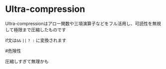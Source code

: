 # Ultra-compression

Ultra-compressionはアロー関数や三項演算子などをフル活用し、可読性を無視して極限まで圧縮したものです

if文は`&&` `||` ` ? : ` に変換されます

#危険性

圧縮しすぎて無理かも
